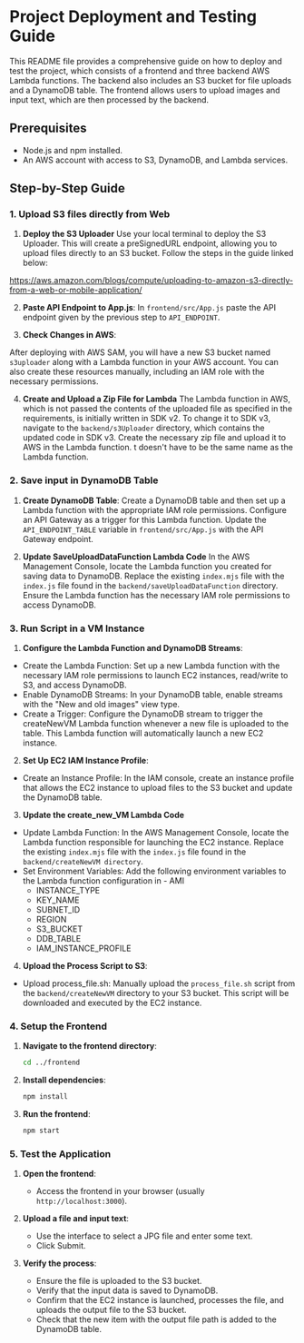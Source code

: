# Project Deployment and Testing Guide

This README file provides a comprehensive guide on how to deploy and test the project, which consists of a frontend and three backend AWS Lambda functions. The backend also includes an S3 bucket for file uploads and a DynamoDB table. The frontend allows users to upload images and input text, which are then processed by the backend.

## Prerequisites

- Node.js and npm installed.
- An AWS account with access to S3, DynamoDB, and Lambda services.

## Step-by-Step Guide

### 1. Upload S3 files directly from Web

1. **Deploy the S3 Uploader**
Use your local terminal to deploy the S3 Uploader. This will create a preSignedURL endpoint, allowing you to upload files directly to an S3 bucket. Follow the steps in the guide linked below:

https://aws.amazon.com/blogs/compute/uploading-to-amazon-s3-directly-from-a-web-or-mobile-application/

2. **Paste API Endpoint to App.js**:
In `frontend/src/App.js` paste the API endpoint given by the previous step to `API_ENDPOINT`.

3. **Check Changes in AWS**:

After deploying with AWS SAM, you will have a new S3 bucket named `s3uploader` along with a Lambda function in your AWS account. You can also create these resources manually, including an IAM role with the necessary permissions.

4. **Create and Upload a Zip File for Lambda**
The Lambda function in AWS, which is not passed the contents of the uploaded file as specified in the requirements, is initially written in SDK v2. To change it to SDK v3, navigate to the `backend/s3Uploader` directory, which contains the updated code in SDK v3. Create the necessary zip file and upload it to AWS in the Lambda function. t doesn't have to be the same name as the Lambda function.

   
### 2. Save input in DynamoDB Table

1. **Create DynamoDB Table**:
Create a DynamoDB table and then set up a Lambda function with the appropriate IAM role permissions. Configure an API Gateway as a trigger for this Lambda function. Update the `API_ENDPOINT_TABLE` variable in `frontend/src/App.js` with the API Gateway endpoint.

2. **Update SaveUploadDataFunction Lambda Code**
In the AWS Management Console, locate the Lambda function you created for saving data to DynamoDB. Replace the existing `index.mjs` file with the `index.js` file found in the `backend/saveUploadDataFunction` directory. Ensure the Lambda function has the necessary IAM role permissions to access DynamoDB.

### 3. Run Script in a VM Instance

1. **Configure the Lambda Function and DynamoDB Streams**:
- Create the Lambda Function: Set up a new Lambda function with the necessary IAM role permissions to launch EC2 instances, read/write to S3, and access DynamoDB.
- Enable DynamoDB Streams: In your DynamoDB table, enable streams with the "New and old images" view type.
- Create a Trigger: Configure the DynamoDB stream to trigger the createNewVM Lambda function whenever a new file is uploaded to the table. This Lambda function will automatically launch a new EC2 instance.

2. **Set Up EC2 IAM Instance Profile**:
- Create an Instance Profile: In the IAM console, create an instance profile that allows the EC2 instance to upload files to the S3 bucket and update the DynamoDB table.

3. **Update the create_new_VM Lambda Code**
- Update Lambda Function: In the AWS Management Console, locate the Lambda function responsible for launching the EC2 instance. Replace the existing `index.mjs` file with the `index.js` file found in the `backend/createNewVM directory`.
- Set Environment Variables: Add the following environment variables to the Lambda function configuration in  - AMI
  - INSTANCE_TYPE
  - KEY_NAME
  - SUBNET_ID
  - REGION
  - S3_BUCKET
  - DDB_TABLE
  - IAM_INSTANCE_PROFILE

4. **Upload the Process Script to S3**:
- Upload process_file.sh: Manually upload the `process_file.sh` script from the `backend/createNewVM` directory to your S3 bucket. This script will be downloaded and executed by the EC2 instance.

### 4. Setup the Frontend

1. **Navigate to the frontend directory**:
    ```bash
    cd ../frontend
    ```

2. **Install dependencies**:
    ```bash
    npm install
    ```

3. **Run the frontend**:
    ```bash
    npm start
    ```

### 5. Test the Application

1. **Open the frontend**:
    - Access the frontend in your browser (usually `http://localhost:3000`).

2. **Upload a file and input text**:
    - Use the interface to select a JPG file and enter some text.
    - Click Submit.

3. **Verify the process**:
    - Ensure the file is uploaded to the S3 bucket.
    - Verify that the input data is saved to DynamoDB.
    - Confirm that the EC2 instance is launched, processes the file, and uploads the output file to the S3 bucket.
    - Check that the new item with the output file path is added to the DynamoDB table.


